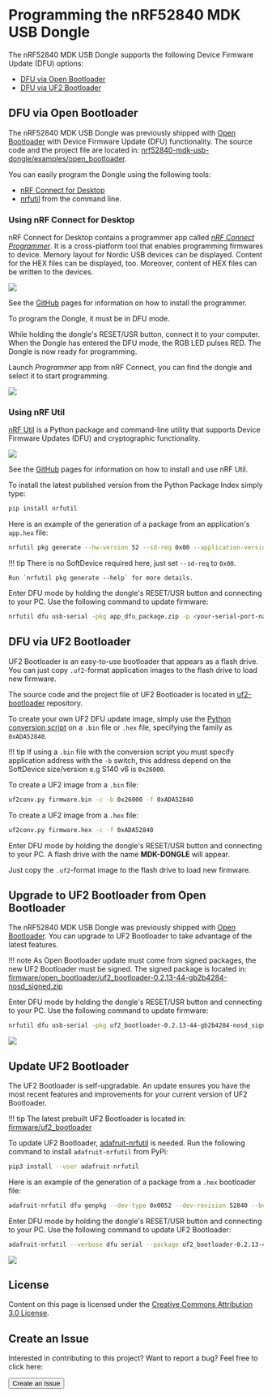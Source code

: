 # Programming the nRF52840 MDK USB Dongle

The nRF52840 MDK USB Dongle supports the following Device Firmware Update (DFU) options:

* [DFU via Open Bootloader](#dfu-via-open-bootloader)
* [DFU via UF2 Bootloader](#dfu-via-uf2-bootloader)

## DFU via Open Bootloader

The nRF52840 MDK USB Dongle was previously shipped with [Open Bootloader](https://github.com/makerdiary/nrf52840-mdk-usb-dongle/tree/master/firmware/open_bootloader) with Device Firmware Update (DFU) functionality. The source code and the project file are located in: [nrf52840-mdk-usb-dongle/examples/open_bootloader](https://github.com/makerdiary/nrf52840-mdk-usb-dongle/tree/master/examples/nrf5-sdk/open_bootloader).

You can easily program the Dongle using the following tools:

* [nRF Connect for Desktop](https://www.nordicsemi.com/Software-and-tools/Development-Tools/nRF-Connect-for-desktop)
* [nrfutil](https://github.com/NordicSemiconductor/pc-nrfutil/) from the command line.

### Using nRF Connect for Desktop

nRF Connect for Desktop contains a programmer app called [*nRF Connect Programmer*](https://github.com/NordicSemiconductor/pc-nrfconnect-programmer). It is a cross-platform tool that enables programming firmwares to device. Memory layout for Nordic USB devices can be displayed. Content for the HEX files can be displayed, too. Moreover, content of HEX files can be written to the devices.

![](https://github.com/NordicSemiconductor/pc-nrfconnect-programmer/raw/master/resources/screenshot.gif)

See the [GitHub](https://github.com/NordicSemiconductor/pc-nrfconnect-programmer#installation) pages for information on how to install the programmer.

To program the Dongle, it must be in DFU mode.

While holding the dongle's RESET/USR button, connect it to your computer. When the Dongle has entered the DFU mode, the RGB LED pulses RED. The Dongle is now ready for programming.

Launch *Programmer* app from nRF Connect, you can find the dongle and select it to start programming.

![](assets/images/launching-programmer.png)


### Using nRF Util

[nRF Util](https://github.com/NordicSemiconductor/pc-nrfutil) is a Python package and command-line utility that supports Device Firmware Updates (DFU) and cryptographic functionality.

![](https://github.com/NordicSemiconductor/pc-nrfutil/raw/master/screenshot.gif)

See the [GitHub](https://github.com/NordicSemiconductor/pc-nrfutil#documentation) pages for information on how to install and use nRF Util.

To install the latest published version from the Python Package Index simply type:

``` sh
pip install nrfutil
```

Here is an example of the generation of a package from an application's `app.hex` file:

``` sh
nrfutil pkg generate --hw-version 52 --sd-req 0x00 --application-version 1 --application app.hex  app_dfu_package.zip
```

!!! tip
    There is no SoftDevice required here, just set `--sd-req` to `0x00`. 

    Run `nrfutil pkg generate --help` for more details.

Enter DFU mode by holding the dongle's RESET/USR button and connecting to your PC. Use the following command to update firmware:

``` sh
nrfutil dfu usb-serial -pkg app_dfu_package.zip -p <your-serial-port-name>
```

## DFU via UF2 Bootloader

UF2 Bootloader is an easy-to-use bootloader that appears as a flash drive. You can just copy `.uf2`-format application images to the flash drive to load new firmware. 

The source code and the project file of UF2 Bootloader is located in [uf2-bootloader](https://github.com/makerdiary/uf2-bootloader) repository.

To create your own UF2 DFU update image, simply use the [Python conversion script](https://github.com/makerdiary/nrf52840-mdk-usb-dongle/tree/master/tools) on a `.bin` file or `.hex` file, specifying the family as `0xADA52840`.

!!! tip
	If using a `.bin` file with the conversion script you must specify application address with the `-b` switch, this address depend on the SoftDevice size/version e.g S140 v6 is `0x26000`.

To create a UF2 image from a `.bin` file:
``` sh
uf2conv.py firmware.bin -c -b 0x26000 -f 0xADA52840
```

To create a UF2 image from a `.hex` file:
``` sh
uf2conv.py firmware.hex -c -f 0xADA52840
```

Enter DFU mode by holding the dongle's RESET/USR button and connecting to your PC. A flash drive with the name **MDK-DONGLE** will appear.

Just copy the `.uf2`-format image to the flash drive to load new firmware. 

## Upgrade to UF2 Bootloader from Open Bootloader

The nRF52840 MDK USB Dongle was previously shipped with [Open Bootloader](https://github.com/makerdiary/nrf52840-mdk-usb-dongle/tree/master/firmware/open_bootloader). You can upgrade to UF2 Bootloader to take advantage of the latest features.

!!! note
	As Open Bootloader update must come from signed packages, the new UF2 Bootloader must be signed.
	The signed package is located in: [firmware/open_bootloader/uf2_bootloader-0.2.13-44-gb2b4284-nosd_signed.zip](https://github.com/makerdiary/nrf52840-mdk-usb-dongle/tree/master/firmware/open_bootloader)

Enter DFU mode by holding the dongle's RESET/USR button and connecting to your PC. Use the following command to update firmware:

``` sh
nrfutil dfu usb-serial -pkg uf2_bootloader-0.2.13-44-gb2b4284-nosd_signed.zip -p <your-serial-port-name>
```

![](assets/images/upgrade-to-uf2-bootloader.png)

## Update UF2 Bootloader

The UF2 Bootloader is self-upgradable. An update ensures you have the most recent features and improvements for your current version of UF2 Bootloader. 

!!! tip
	The latest prebuilt UF2 Bootloader is located in: [firmware/uf2_bootloader](https://github.com/makerdiary/nrf52840-mdk-usb-dongle/tree/master/firmware/uf2_bootloader)

To update UF2 Bootloader, [adafruit-nrfutil](https://github.com/adafruit/Adafruit_nRF52_nrfutil) is needed. Run the following command to install `adafruit-nrfutil` from PyPi:

``` sh
pip3 install --user adafruit-nrfutil
```

Here is an example of the generation of a package from a `.hex` bootloader file:

``` sh
adafruit-nrfutil dfu genpkg --dev-type 0x0052 --dev-revision 52840 --bootloader uf2_bootloader-0.2.13-44-gb2b4284-nosd.hex uf2_bootloader-0.2.13-44-gb2b4284-nosd.zip
```

Enter DFU mode by holding the dongle's RESET/USR button and connecting to your PC. Use the following command to update UF2 Bootloader:

``` sh
adafruit-nrfutil --verbose dfu serial --package uf2_bootloader-0.2.13-44-gb2b4284-nosd.zip -p <your-serial-port-name> -b 115200 --singlebank
```

![](assets/images/updating-uf2-bootloader.png)

## License
Content on this page is licensed under the [Creative Commons Attribution 3.0 License](https://creativecommons.org/licenses/by/3.0/).

## Create an Issue

Interested in contributing to this project? Want to report a bug? Feel free to click here:

<a href="https://github.com/makerdiary/nrf52840-mdk-usb-dongle/issues/new"><button data-md-color-primary="red-bud"><i class="fa fa-github"></i> Create an Issue</button></a>

